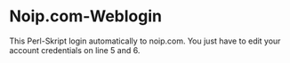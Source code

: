 Noip.com-Weblogin
=================

This Perl-Skript login automatically to noip.com. 
You just have to edit your account credentials on line 5 and 6.
